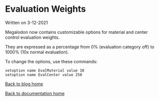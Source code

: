 # Evaluation Weights

Written on 3-12-2021

Megalodon now contains customizable options for
material and center control evaluation weights.

They are expressed as a percentage from 0% (evaluation category off)
to 1000% (10x normal evaluation).

To change the options, use these commands:

```
setoption name EvalMaterial value 10
setoption name EvalCenter value 250
```

[Back to blog home][blog]

[Back to documentation home][home]

[home]: https://megalodon-chess.github.io/
[blog]: https://megalodon-chess.github.io/blog
